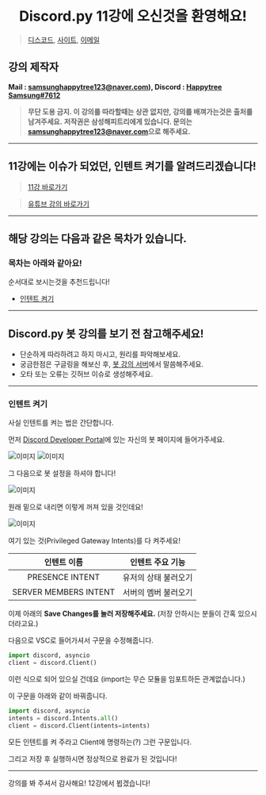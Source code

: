 <h1 align="center">Discord.py 11강에 오신것을 환영해요!</h1>

> [디스코드](https://discord.gg/7npaMJf), [사이트](https://devht.xyz/), [이메일](mailto:samsunghappytree123@naver.com)

## 강의 제작자
**Mail : [samsunghappytree123@naver.com](mailto:samsunghappytree123@naver.com)), Discord : [Happytree Samsung#7612](https://discord.com/users/726350177601978438)**
> **무단 도용 금지. 이 강의를 따라할때는 상관 없지만, 강의를 배껴가는것은 출처를 남겨주세요.**
> **저작권은 삼성해피트리에게 있습니다. 문의는 [samsunghappytree123@naver.com](mailto:samsunghappytree123@naver.com)으로 해주세요.**
------------

## 11강에는 이슈가 되었던, **인텐트 켜기**를 알려드리겠습니다!
> [11강 바로가기](https://blog.naver.com/samsunghappytree123/222191516077)

> [유튜브 강의 바로가기](https://youtu.be/UsK7nuW3M5s)

------------

## 해당 강의는 다음과 같은 목차가 있습니다.
### 목차는 아래와 같아요!
순서대로 보시는것을 추천드립니다!
+ [인텐트 켜기](#인텐트-켜기)

------------

## Discord.py 봇 강의를 보기 전 참고해주세요!
+ 단순하게 따라하려고 하지 마시고, 원리를 파악해보세요.
+ 궁금한점은 구글링을 해보신 후, [봇 강의 서버](https://discord.gg/7npaMJf)에서 말씀해주세요.
+ 오타 또는 오류는 깃허브 이슈로 생성해주세요.

------------

### 인텐트 켜기
사실 인텐트를 켜는 법은 간단합니다.

먼저 [Discord Developer Portal](https://discord.com/developers)에 있는 자신의 봇 페이지에 들어가주세요.

![이미지](https://postfiles.pstatic.net/MjAyMDEyMzFfMTAg/MDAxNjA5MzkyOTE1NDMz.Dc3WOGwAWT7k-Vy6gR4qd8dwPWoc4946eva96pKkooEg.zyYlrWIn4gG0t4cUVSdAVF8VexX_9Otc2_wlCZBvlAMg.JPEG.samsunghappytree123/1.jpg?type=w773)
![이미지](https://postfiles.pstatic.net/MjAyMDEyMzFfMjk5/MDAxNjA5MzkyOTY4NzAy.IOgANzWn-Nx6HTwXifbbq8R5gNW5OjWkz_6uBacF804g.vu2Z-2mOsWxdZwxLzvCMHWu5U9hNwJ3SNrbx8m06ZsUg.JPEG.samsunghappytree123/2.jpg?type=w773)

그 다음으로 봇 설정을 하셔야 합니다!

![이미지](https://postfiles.pstatic.net/MjAyMDEyMzFfNTgg/MDAxNjA5MzkyOTY4ODQ2.iDfVK2jTi34oa5WFaURss-wscJgFVn0FlCrtbHU7gccg.rYX0D0762cXyXaKUCbiMn5PNWGRGQ7MzMnfHe9lwmZwg.JPEG.samsunghappytree123/3.jpg?type=w773)

원래 밑으로 내리면 이렇게 꺼져 있을 것인데요!

![이미지](https://postfiles.pstatic.net/MjAyMDEyMzFfMjg3/MDAxNjA5MzkyOTY4ODgw.HWd95FiHKce94o2HgSVIQ3YfamDyYzySMO8vof3eVXkg.s_m1tb22X-Uyf-vFOZO1_Q2k9I5MJyyhRfFHqXcSMrEg.JPEG.samsunghappytree123/4.jpg?type=w773)

여기 있는 것(Privileged Gateway Intents)를 다 켜주세요!

|인텐트 이름|인텐트 주요 기능|
|:---:|:---:|
|PRESENCE INTENT|유저의 상태 불러오기|
|SERVER MEMBERS INTENT|서버의 멤버 불러오기|

이제 아래의 **Save Changes를 눌러 저장해주세요.** (저장 안하시는 분들이 간혹 있으시더라고요.)

다음으로 VSC로 들어가셔서 구문을 수정해줍니다.

```py
import discord, asyncio
client = discord.Client()
```

이런 식으로 되어 있으실 건데요 (import는 무슨 모듈을 임포트하든 관계없습니다.)

이 구문을 아래와 같이 바꿔줍니다.

```py
import discord, asyncio
intents = discord.Intents.all()
client = discord.Client(intents=intents)
```

모든 인텐트를 켜 주라고 Client에 명령하는(?) 그런 구문입니다.

그리고 저장 후 실행하시면 정상적으로 완료가 된 것입니다!

------------

강의를 봐 주셔서 감사해요! 12강에서 뵙겠습니다!